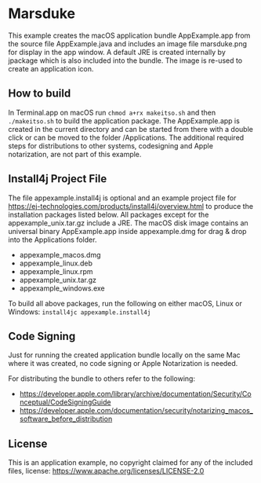 # Marsduke
This example creates the macOS application bundle AppExample.app from the source file AppExample.java and includes an image file marsduke.png for display in the app window.
A default JRE is created internally by jpackage which is also included into the bundle.
The image is re-used to create an application icon.

## How to build
In Terminal.app on macOS run `chmod a+rx makeitso.sh` and then `./makeitso.sh` to build the application package. The AppExample.app is created in the current directory and can be started from there with a double click or can be moved to the folder /Applications. The additional required steps for distributions to other systems, codesigning and Apple notarization, are not part of this example.

## Install4j Project File
The file appexample.install4j is optional and an example project file for https://ej-technologies.com/products/install4j/overview.html to produce the installation packages listed below. All packages except for the appexample_unix.tar.gz include a JRE. The macOS disk image contains an universal binary AppExample.app inside appexample.dmg for drag & drop into the Applications folder. 
* appexample_macos.dmg
* appexample_linux.deb
* appexample_linux.rpm
* appexample_unix.tar.gz
* appexample_windows.exe

To build all above packages, run the following on either macOS, Linux or Windows: `install4jc appexample.install4j`

## Code Signing
Just for running the created application bundle locally on the same Mac where it was created, no code signing or Apple Notarization is needed.

For distributing the bundle to others refer to the following:
* https://developer.apple.com/library/archive/documentation/Security/Conceptual/CodeSigningGuide
* https://developer.apple.com/documentation/security/notarizing_macos_software_before_distribution

## License
This is an application example, no copyright claimed for any of the included files, license: https://www.apache.org/licenses/LICENSE-2.0
